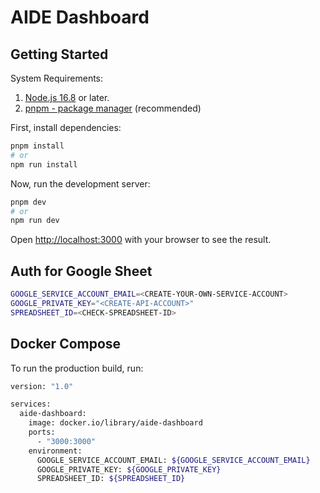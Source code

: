 # AIDE Dashboard

## Getting Started

System Requirements:

1. [Node.js 16.8](https://nodejs.org/en) or later.
2. [pnpm - package manager](https://pnpm.io/installation#using-npm) (recommended)

First, install dependencies:

```bash
pnpm install
# or
npm run install
```

Now, run the development server:

```bash
pnpm dev
# or
npm run dev
```

Open [http://localhost:3000](http://localhost:3000) with your browser to see the result.

## Auth for Google Sheet
```bash
GOOGLE_SERVICE_ACCOUNT_EMAIL=<CREATE-YOUR-OWN-SERVICE-ACCOUNT>
GOOGLE_PRIVATE_KEY="<CREATE-API-ACCOUNT>"
SPREADSHEET_ID=<CHECK-SPREADSHEET-ID>
```

## Docker Compose

To run the production build, run:

```bash
version: "1.0"

services:
  aide-dashboard:
    image: docker.io/library/aide-dashboard
    ports:
      - "3000:3000"
    environment:
      GOOGLE_SERVICE_ACCOUNT_EMAIL: ${GOOGLE_SERVICE_ACCOUNT_EMAIL}
      GOOGLE_PRIVATE_KEY: ${GOOGLE_PRIVATE_KEY}
      SPREADSHEET_ID: ${SPREADSHEET_ID}
```

